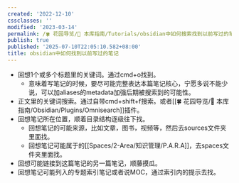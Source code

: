 ```yaml
---
created: '2022-12-10'
cssclasses: ''
modified: '2023-03-14'
permalink: /🍀 花园导览/🧰 本库指南/Tutorials/obsidian中如何搜索找到以前写过的笔记.md
publish: true
published: '2025-07-10T22:05:10.582+08:00'
title: obsidian中如何找到以前写过的笔记
---
```

- 回想1个或多个标题里的关键词。通过cmd+o找到。
	- 意味着写笔记的时候，要尽可能完整表达本篇笔记核心，宁愿多说不能少说，可以加aliases的metadata加强后期被搜索到的可能性。
- 正文里的关键词搜索。通过自带cmd+shift+f搜索。或者[[🍀 花园导览/🧰 本库指南/Obsidian/Plugins/Omnisearch]]插件。
- 回想笔记所在位置，顺着目录结构逐级往下找。
	- 回想笔记的可能来源，比如文章，图书，视频等，然后去sources文件夹里面找。
	- 回想笔记可能属于的[[Spaces/2-Area/知识管理/P.A.R.A]]，去spaces文件夹里面找。
- 回想可能链接到这篇笔记的另一篇笔记，顺藤摸瓜。
- 回想笔记可能列入的专题索引笔记或者说MOC，通过索引内的提示去找。